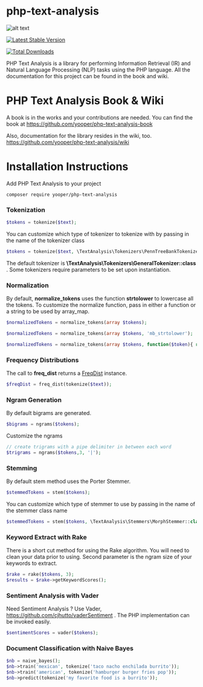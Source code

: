 php-text-analysis
=============
![alt text](https://travis-ci.org/yooper/php-text-analysis.svg?branch=master "Build status")

[![Latest Stable Version](https://poser.pugx.org/yooper/php-text-analysis/v/stable)](https://packagist.org/packages/yooper/php-text-analysis)

[![Total Downloads](https://poser.pugx.org/yooper/php-text-analysis/downloads)](https://packagist.org/packages/yooper/php-text-analysis)

PHP Text Analysis is a library for performing Information Retrieval (IR) and Natural Language Processing (NLP) tasks using the PHP language. 
All the documentation for this project can be found in the book and wiki. 

PHP Text Analysis Book & Wiki
=============

A book is in the works and your contributions are needed. You can find the book
at https://github.com/yooper/php-text-analysis-book


Also, documentation for the library resides in the wiki, too. 
https://github.com/yooper/php-text-analysis/wiki


Installation Instructions
=============

Add PHP Text Analysis to your project
```
composer require yooper/php-text-analysis
```

### Tokenization
```php
$tokens = tokenize($text);
```

You can customize which type of tokenizer to tokenize with by passing in the name of the tokenizer class
```php
$tokens = tokenize($text, \TextAnalysis\Tokenizers\PennTreeBankTokenizer::class);
```
The default tokenizer is **\TextAnalysis\Tokenizers\GeneralTokenizer::class** . Some tokenizers require parameters to be set upon instantiation. 

### Normalization
By default, **normalize_tokens** uses the function **strtolower** to lowercase all the tokens. To customize
the normalize function, pass in either a function or a string to be used by array_map. 

```php
$normalizedTokens = normalize_tokens(array $tokens); 
```

```php
$normalizedTokens = normalize_tokens(array $tokens, 'mb_strtolower');

$normalizedTokens = normalize_tokens(array $tokens, function($token){ return mb_strtoupper($token); });
```

### Frequency Distributions

The call to **freq_dist** returns a [FreqDist](https://github.com/yooper/php-text-analysis/blob/master/src/Analysis/FreqDist.php) instance. 
```php
$freqDist = freq_dist(tokenize($text));
```

### Ngram Generation
By default bigrams are generated.
```php
$bigrams = ngrams($tokens);
```
Customize the ngrams
```php
// create trigrams with a pipe delimiter in between each word
$trigrams = ngrams($tokens,3, '|');
```
 
### Stemming
By default stem method uses the Porter Stemmer.
```php
$stemmedTokens = stem($tokens);
```
You can customize which type of stemmer to use by passing in the name of the stemmer class name
```php
$stemmedTokens = stem($tokens, \TextAnalysis\Stemmers\MorphStemmer::class);
```

### Keyword Extract with Rake
There is a short cut method for using the Rake algorithm. You will need to clean
your data prior to using. Second parameter is the ngram size of your keywords to extract.
```php
$rake = rake($tokens, 3);
$results = $rake->getKeywordScores();
```

### Sentiment Analysis with Vader
Need Sentiment Analysis ? Use Vader, https://github.com/cjhutto/vaderSentiment .
The PHP implementation can be invoked easily. 
```php
$sentimentScores = vader($tokens);
```

### Document Classification with Naive Bayes
```php
$nb = naive_bayes();
$nb->train('mexican', tokenize('taco nacho enchilada burrito'));        
$nb->train('american', tokenize('hamburger burger fries pop'));  
$nb->predict(tokenize('my favorite food is a burrito'));
```



